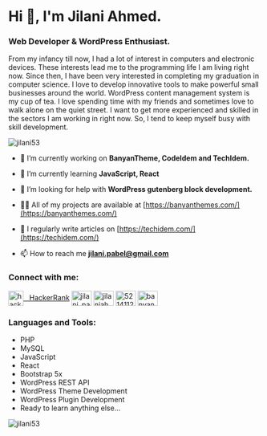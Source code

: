 <h1>Hi 👋, I'm Jilani Ahmed.</h1>
<h3>Web Developer & WordPress Enthusiast.</h3>

From my infancy till now, I had a lot of interest in computers and electronic devices. These interests lead me to the programming life I am living right now. Since then, I have been very interested in completing my graduation in computer science. I love to develop innovative tools to make powerful small businesses around the world. WordPress content management system is my cup of tea. I love spending time with my friends and sometimes love to walk alone on the quiet street. I want to get more experienced and skilled in the sectors I am working in right now. So, I tend to keep myself busy with skill development.

<p align="left"> <img src="https://komarev.com/ghpvc/?username=jilani53&label=Profile%20views&color=0e75b6&style=flat" alt="jilani53" /> </p>

- 🔭 I’m currently working on **BanyanTheme, CodeIdem and TechIdem.**

- 🌱 I’m currently learning **JavaScript, React**

- 🤝 I’m looking for help with **WordPress gutenberg block development.**

- 👨‍💻 All of my projects are available at [https://banyanthemes.com/](https://banyanthemes.com/)

- 📝 I regularly write articles on [https://techidem.com/](https://techidem.com/)

- 📫 How to reach me **jilani.pabel@gmail.com**

<h3 align="left">Connect with me:</h3>
<p align="left">
<a href="https://www.hackerrank.com/jilani_pabel" target="blank"><img align="center" src="https://user-images.githubusercontent.com/17762967/42728663-26ebdb04-87dd-11e8-928f-fb01479a2ce1.png" alt="hackerrank" height="30" /> &nbsp; HackerRank</a>
<a href="https://twitter.com/jilani_pabel" target="blank"><img align="center" src="https://raw.githubusercontent.com/rahuldkjain/github-profile-readme-generator/master/src/images/icons/Social/twitter.svg" alt="jilani_pabel" height="30" width="40" /></a>
<a href="https://linkedin.com/in/jilaniahmed53" target="blank"><img align="center" src="https://raw.githubusercontent.com/rahuldkjain/github-profile-readme-generator/master/src/images/icons/Social/linked-in-alt.svg" alt="jilaniahmed53" height="30" width="40" /></a>
<a href="https://stackoverflow.com/users/5214112" target="blank"><img align="center" src="https://raw.githubusercontent.com/rahuldkjain/github-profile-readme-generator/master/src/images/icons/Social/stack-overflow.svg" alt="5214112" height="30" width="40" /></a>
<a href="https://dribbble.com/banyantheme" target="blank"><img align="center" src="https://raw.githubusercontent.com/rahuldkjain/github-profile-readme-generator/master/src/images/icons/Social/dribbble.svg" alt="banyantheme" height="30" width="40" /></a>
</p>

<h3 align="left">Languages and Tools:</h3>

- PHP
- MySQL
- JavaScript
- React
- Bootstrap 5x
- WordPress REST API
- WordPress Theme Development
- WordPress Plugin Development
- Ready to learn anything else...

<p><img align="center" src="https://github-readme-streak-stats.herokuapp.com/?user=jilani53&" alt="jilani53" /></p>
